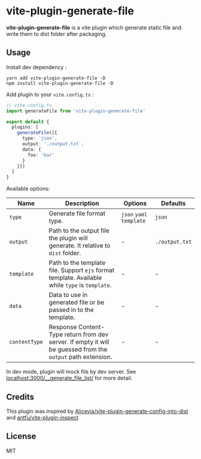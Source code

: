 # vite-plugin-generate-file

**vite-plugin-generate-file** is a vite plugin which generate static file and write them to dist folder after packaging.

## Usage

Install dev dependency :

```shell
yarn add vite-plugin-generate-file -D
npm install vite-plugin-generate-file -D
```

Add plugin to your `vite.config.ts` :

```typescript
// vite.config.ts
import generateFile from 'vite-plugin-generate-file'

export default {
  plugins: [
    generateFile([{
      type: 'json',
      output: './output.txt',
      data: {
        foo: 'bar'
      }
    }])
  ]
}
```

Available options:

| Name          | Description                                                                                                 | Options                   | Defaults       |
|---------------|-------------------------------------------------------------------------------------------------------------|---------------------------|----------------|
| `type`        | Generate file format type.                                                                                  | `json`  `yaml` `template` | `json`         |
| `output`      | Path to the output file the plugin will generate. It relative to `dist` folder.                             | -                         | `./output.txt` |
| `template`    | Path to the template file. Support `ejs` format template. Available while `type` is `template`.             | -                         | -              |
| `data`        | Data to use in generated file or be passed in to the template.                                              | -                         | -              |
| `contentType` | Response Content-Type return from dev server. If empty it will be guessed from the `output` path extension. | -                         | -              |

In dev mode, plugin will mock file by dev server. See [localhost:3000/__generate_file_list/](http://localhost:3000/__generate_file_list/) for more detail.

## Credits

This plugin was inspired
by [Alicevia/vite-plugin-generate-config-into-dist](https://github.com/fed/webpack-version-file)
and [antfu/vite-plugin-inspect](https://github.com/antfu/vite-plugin-inspect)

## License

MIT
